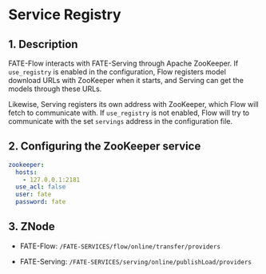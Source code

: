 # Service Registry

## 1. Description

FATE-Flow interacts with FATE-Serving through Apache ZooKeeper. If `use_registry` is enabled in the configuration, Flow registers model download URLs with ZooKeeper when it starts, and Serving can get the models through these URLs.

Likewise, Serving registers its own address with ZooKeeper, which Flow will fetch to communicate with. If `use_registry` is not enabled, Flow will try to communicate with the set `servings` address in the configuration file.

## 2. Configuring the ZooKeeper service

```yaml
zookeeper:
  hosts:
    - 127.0.0.1:2181
  use_acl: false
  user: fate
  password: fate
```

## 3. ZNode

- FATE-Flow: `/FATE-SERVICES/flow/online/transfer/providers`

- FATE-Serving: `/FATE-SERVICES/serving/online/publishLoad/providers`
